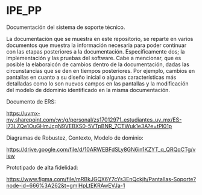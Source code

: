 # IPE_PP
Documentación del sistema de soporte técnico.

La documentación que se muestra en este repositorio, se reparte en varios documentos que muestra la información necesaria para poder continuar con las etapas posteriores a la documentación. Especificamente dos; la implementación y las pruebas del software. Cabe a mencionar, que es posible la elaboraicón de cambios dentro de la documentación, dadas las circunstancias que se den en tiempos posteriores. Por ejemplo, cambios en pantallas en cuanto a su diseño inicial o algunas características más detalladas como lo son nuevos campos en las pantallas y la modificación del modelo de ddominio identificado en la misma documentación.  

Documento de ERS:

https://uvmx-my.sharepoint.com/:w:/g/personal/zs17012971_estudiantes_uv_mx/ES-l73LZQe1OuGHmJcgN9VEBXS0-5VTpBNR_7CTWuk1e3A?e=tPl01p

Diagramas de Robustez, Contexto, Modelo de dominio:

https://drive.google.com/file/d/10ARWEBFdSLy8GN6in1KZYT_q_QRQqCTg/view

Prototipado de alta fidelidad:

https://www.figma.com/file/mRBkJGQX6Y7cYs3EnQckjh/Pantallas-Soporte?node-id=666%3A262&t=gmlHpLtEKRAwEVJa-1
